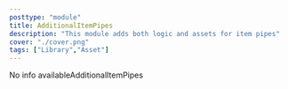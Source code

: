 ```yaml
---
posttype: "module" 
title: AdditionalItemPipes
description: "This module adds both logic and assets for item pipes"
cover: "./cover.png"
tags: ["Library","Asset"]
---
```

No info availableAdditionalItemPipes